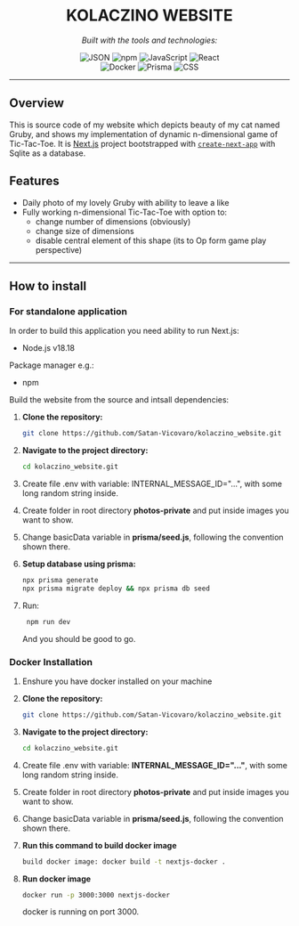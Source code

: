 <div id="top">

<!-- HEADER STYLE: CLASSIC -->
<div align="center">

<!--<img src="readmeai/assets/logos/purple.svg" width="30%" style="position: relative; top: 0; right: 0;" alt="Project Logo"/> -->

# KOLACZINO WEBSITE

<em></em>

<!-- BADGES -->
<em>Built with the tools and technologies:</em>

<img src="https://img.shields.io/badge/JSON-000000.svg?style=default&logo=JSON&logoColor=white" alt="JSON">
<img src="https://img.shields.io/badge/npm-CB3837.svg?style=default&logo=npm&logoColor=white" alt="npm">
<img src="https://img.shields.io/badge/JavaScript-F7DF1E.svg?style=default&logo=JavaScript&logoColor=black" alt="JavaScript">
<img src="https://img.shields.io/badge/React-61DAFB.svg?style=default&logo=React&logoColor=black" alt="React">
<br>
<img src="https://img.shields.io/badge/Docker-2496ED.svg?style=default&logo=Docker&logoColor=white" alt="Docker">
<img src="https://img.shields.io/badge/Prisma-2D3748.svg?style=default&logo=Prisma&logoColor=white" alt="Prisma">
<img src="https://img.shields.io/badge/CSS-663399.svg?style=default&logo=CSS&logoColor=white" alt="CSS">
<br>
</div>

---

## Overview
This is source code of my website which depicts beauty of my cat named Gruby, and shows my implementation of dynamic n-dimensional game of Tic-Tac-Toe. It is [Next.js](https://nextjs.org) project bootstrapped with [`create-next-app`](https://github.com/vercel/next.js/tree/canary/packages/create-next-app) with Sqlite as a database. 

## Features
- Daily photo of my lovely Gruby with ability to leave a like
- Fully working n-dimensional Tic-Tac-Toe with option to:
    - change number of dimensions (obviously)
    - change size of dimensions
    - disable central element of this shape (its to Op form game play perspective)
---

## How to install

### For standalone application 
In order to build this application you need ability to run Next.js:
- Node.js v18.18

Package manager e.g.:
- npm

Build the website from the source and intsall dependencies:

1. **Clone the repository:**

    ```sh
    git clone https://github.com/Satan-Vicovaro/kolaczino_website.git
    ```

2. **Navigate to the project directory:**

    ```sh
    cd kolaczino_website.git
    ```

3. Create file .env with variable: INTERNAL_MESSAGE_ID="...", with some long random string inside.
4. Create folder in root directory **photos-private** and put inside images you want to show.
5. Change basicData variable in **prisma/seed.js**, following the convention shown there.
6. **Setup database using prisma:**
    ```sh
    npx prisma generate
    npx prisma migrate deploy && npx prisma db seed
     ```
7. Run:
   ```sh
    npm run dev
    ```
   And you should be good to go.

### Docker Installation
1. Enshure you have docker installed on your machine
2. **Clone the repository:**
    ```sh
    git clone https://github.com/Satan-Vicovaro/kolaczino_website.git
    ```
    
3. **Navigate to the project directory:**

    ```sh
    cd kolaczino_website.git
    ```

4. Create file .env with variable: **INTERNAL_MESSAGE_ID="..."**, with some long random string inside.
5. Create folder in root directory **photos-private** and put inside images you want to show.
6. Change basicData variable in **prisma/seed.js**, following the convention shown there.
7. **Run this command to build docker image**
     ```sh
     build docker image: docker build -t nextjs-docker .
     ```
9. **Run docker image**
     ```sh
     docker run -p 3000:3000 nextjs-docker
     ```
     docker is running on port 3000.
   

